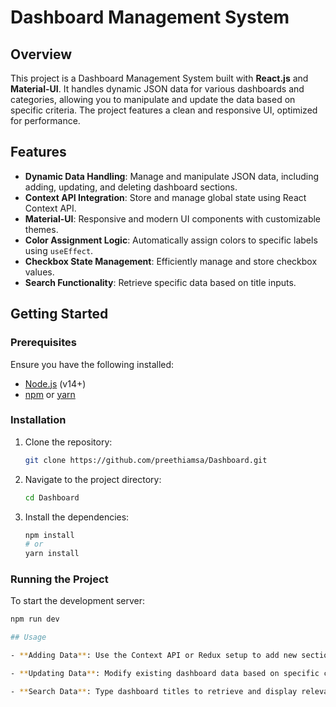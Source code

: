 # Dashboard Management System

## Overview

This project is a Dashboard Management System built with **React.js** and **Material-UI**. It handles dynamic JSON data for various dashboards and categories, allowing you to manipulate and update the data based on specific criteria. The project features a clean and responsive UI, optimized for performance.

## Features

- **Dynamic Data Handling**: Manage and manipulate JSON data, including adding, updating, and deleting dashboard sections.
- **Context API Integration**: Store and manage global state using React Context API.
- **Material-UI**: Responsive and modern UI components with customizable themes.
- **Color Assignment Logic**: Automatically assign colors to specific labels using `useEffect`.
- **Checkbox State Management**: Efficiently manage and store checkbox values.
- **Search Functionality**: Retrieve specific data based on title inputs.

## Getting Started

### Prerequisites

Ensure you have the following installed:

- [Node.js](https://nodejs.org/) (v14+)
- [npm](https://www.npmjs.com/) or [yarn](https://yarnpkg.com/)

### Installation

1. Clone the repository:

    ```bash
    git clone https://github.com/preethiamsa/Dashboard.git
    ```

2. Navigate to the project directory:

    ```bash
    cd Dashboard
    ```

3. Install the dependencies:

    ```bash
    npm install
    # or
    yarn install
    ```

### Running the Project

To start the development server:

```bash
npm run dev

## Usage

- **Adding Data**: Use the Context API or Redux setup to add new sections or dashboards dynamically.

- **Updating Data**: Modify existing dashboard data based on specific criteria within the JSON structure.

- **Search Data**: Type dashboard titles to retrieve and display relevant data.
